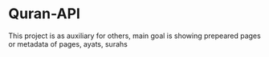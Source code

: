 # Quran-API
 This project is as auxiliary for others, main goal is showing prepeared pages or metadata of pages, ayats, surahs
